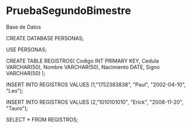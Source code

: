 # PruebaSegundoBimestre

Base de Datos

CREATE DATABASE
PERSONAS;

USE 
PERSONAS;

CREATE TABLE 
REGISTROS(
Codigo INT PRIMARY KEY,
Cedula VARCHAR(50),
Nombre VARCHAR(50),
Nacimiento DATE,
Signo VARCHAR(50)
);

INSERT INTO REGISTROS
VALUES (1,"1752383838", "Paul", "2002-04-10", "Leo");

INSERT INTO REGISTROS
VALUES (2,"1010101010", "Erick", "2008-11-20", "Tauro");

SELECT * FROM REGISTROS;
